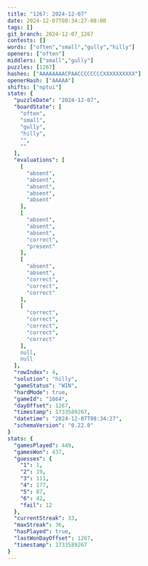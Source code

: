 ```yaml
---
title: "1267: 2024-12-07"
date: 2024-12-07T08:34:27-08:00
tags: []
git_branch: 2024-12-07_1267
contests: []
words: ["often","small","gully","hilly"]
openers: ["often"]
middlers: ["small","gully"]
puzzles: [1267]
hashes: ["AAAAAAAACPAACCCCCCCCXXXXXXXXXX"]
openerHash: ["AAAAA"]
shifts: ["nptui"]
state: {
  "puzzleDate": "2024-12-07",
  "boardState": [
    "often",
    "small",
    "gully",
    "hilly",
    "",
    ""
  ],
  "evaluations": [
    [
      "absent",
      "absent",
      "absent",
      "absent",
      "absent"
    ],
    [
      "absent",
      "absent",
      "absent",
      "correct",
      "present"
    ],
    [
      "absent",
      "absent",
      "correct",
      "correct",
      "correct"
    ],
    [
      "correct",
      "correct",
      "correct",
      "correct",
      "correct"
    ],
    null,
    null
  ],
  "rowIndex": 4,
  "solution": "hilly",
  "gameStatus": "WIN",
  "hardMode": true,
  "gameId": "1664",
  "dayOffset": 1267,
  "timestamp": 1733589267,
  "datetime": "2024-12-07T08:34:27",
  "schemaVersion": "0.22.0"
}
stats: {
  "gamesPlayed": 449,
  "gamesWon": 437,
  "guesses": {
    "1": 1,
    "2": 19,
    "3": 111,
    "4": 177,
    "5": 87,
    "6": 42,
    "fail": 12
  },
  "currentStreak": 33,
  "maxStreak": 36,
  "hasPlayed": true,
  "lastWonDayOffset": 1267,
  "timestamp": 1733589267
}
---
```

<!-- more -->
